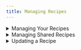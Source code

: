 ```yaml
---
title: Managing Recipes
---
```


<details>

<summary>Managing Your Recipes</summary>

By default, recipes you create are private to you and shown in the "My Recipes" section of the UI. Your teammates will not be able to see or launch workspaces from recipes that are private to you.

You can edit, change permissions, and delete any recipe you create. You can only edit recipes created by others.

</details>

<details>

<summary>Managing Shared Recipes</summary>

If you'd like to make your recipe available to other users in your organization You'll need to add it to the shared recipe library using the edit recipe function.

Generally speaking, an engineering team should be able to share a common set of recipes. Developer-specific customizations and preferences are only applied at launch time, meaning that everyone can rely on the same shared environment definition and still get a workspace that feels like their local, personalized development environment.
</details>

<details>

<summary>Updating a Recipe</summary>

Recipes can be edited by two groups - anyone with an admin role, and the owner/creator of a recipe.

All attributes of a recipe can be edited after initial creation. This can be done within the web UI using the edit recipe function.

</details>
